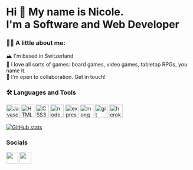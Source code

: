 <h1>Hi 👋 My name is Nicole.<br>  I'm a <b>Software and Web Developer</b></h1>

### 👩‍💻 A little about me:

🏔️ I'm based in Switzerland<br>
🎲 I love all sorts of games: board games, video games, tabletop RPGs, you name it.<br>
🤝 I'm open to collaboration.  Get in touch!

### 🛠️ Languages and Tools

<p>
  <a href="https://developer.mozilla.org/en-US/docs/Web/JavaScript" target="_blank" rel="noreferrer"><img src="https://cdn.jsdelivr.net/gh/devicons/devicon/icons/javascript/javascript-original.svg" width="36" height="36" alt="Javascript" /></a>
  <a href="https://developer.mozilla.org/en-US/docs/Glossary/HTML5" target="_blank" rel="noreferrer"><img src="https://cdn.jsdelivr.net/gh/devicons/devicon/icons/html5/html5-plain.svg" width="36" height="36" alt="HTML5" /></a>
  <a href="https://www.w3.org/TR/CSS/#css" target="_blank" rel="noreferrer"><img src="https://cdn.jsdelivr.net/gh/devicons/devicon/icons/css3/css3-plain.svg" width="36" height="36" alt="CSS3" /></a>
  <a href="https://nodejs.org/en/" target="_blank"><img src="https://cdn.jsdelivr.net/gh/devicons/devicon/icons/nodejs/nodejs-original.svg" width="36" height="36" alt="node.js"/></a>
  <a href="https://expressjs.com/" target="_blank"><img src="https://cdn.jsdelivr.net/gh/devicons/devicon/icons/express/express-original.svg"  width="36" height="36"/ alt="express.js"></a>
  <a href="https://www.mongodb.com/" target="_blank"> <img src="https://cdn.jsdelivr.net/gh/devicons/devicon/icons/mongodb/mongodb-original.svg" width="36" height="36" alt="mongodb"/></a>
  <a href="https://git-scm.com/" target="_blank"> <img src="https://cdn.jsdelivr.net/gh/devicons/devicon/icons/git/git-original.svg" width="36" height="36" alt="git"/></a>
<a href="https://dashboard.heroku.com" target="_blank"> <img src="https://cdn.jsdelivr.net/gh/devicons/devicon/icons/heroku/heroku-original.svg" width="36" height="36" alt="heroku"/></a>
  </p>
  
  [![GitHub stats](https://github-readme-stats.vercel.app/api?username=nbarnabee&count_private=true&show_icons=true)](https://github.com/anuraghazra/github-readme-stats)


### Socials

<a href="https://www.linkedin.com/in/nicole-barnabee-burns/" target="_blank" rel="noreferrer"><img src="https://raw.githubusercontent.com/danielcranney/readme-generator/main/public/icons/socials/linkedin.svg" width="32" height="32" /></a>
<a href="https://www.twitter.com/@NicoleBarnabee" target="_blank" rel="noreferrer"><img src="https://raw.githubusercontent.com/danielcranney/readme-generator/main/public/icons/socials/twitter.svg" width="32" height="32" /></a>
